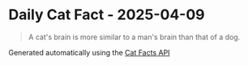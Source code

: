 # Daily Cat Fact - 2025-04-09

> A cat's brain is more similar to a man's brain than that of a dog.

Generated automatically using the [Cat Facts API](https://catfact.ninja)
